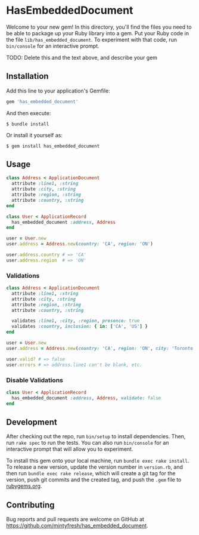 # HasEmbeddedDocument

Welcome to your new gem! In this directory, you'll find the files you need to be able to package up your Ruby library into a gem. Put your Ruby code in the file `lib/has_embedded_document`. To experiment with that code, run `bin/console` for an interactive prompt.

TODO: Delete this and the text above, and describe your gem

## Installation

Add this line to your application's Gemfile:

```ruby
gem 'has_embedded_document'
```

And then execute:

    $ bundle install

Or install it yourself as:

    $ gem install has_embedded_document

## Usage

```ruby
class Address < ApplicationDocument
  attribute :line1, :string
  attribute :city, :string
  attribute :region, :string
  attribute :country, :string
end
```

```ruby
class User < ApplicationRecord
  has_embedded_document :address, Address
end
```

```ruby
user = User.new
user.address = Address.new(country: 'CA', region: 'ON')

user.address.country # => 'CA'
user.address.region  # => 'ON'
```

### Validations

```ruby
class Address < ApplicationDocument
  attribute :line1, :string
  attribute :city, :string
  attribute :region, :string
  attribute :country, :string

  validates :line1, :city, :region, presence: true
  validates :country, inclusion: { in: ['CA', 'US'] }
end
```

```ruby
user = User.new
user.address = Address.new(country: 'CA', region: 'ON', city: 'Toronto')

user.valid? # => false
user.errors # => address.line1 can't be blank, etc.
```

### Disable Validations

```ruby
class User < ApplicationRecord
  has_embedded_document :address, Address, validate: false
end
```

## Development

After checking out the repo, run `bin/setup` to install dependencies. Then, run `rake spec` to run the tests. You can also run `bin/console` for an interactive prompt that will allow you to experiment.

To install this gem onto your local machine, run `bundle exec rake install`. To release a new version, update the version number in `version.rb`, and then run `bundle exec rake release`, which will create a git tag for the version, push git commits and the created tag, and push the `.gem` file to [rubygems.org](https://rubygems.org).

## Contributing

Bug reports and pull requests are welcome on GitHub at https://github.com/mintyfresh/has_embedded_document.
